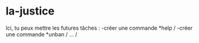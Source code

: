 # la-justice
Ici, tu peux mettre les futures tâches :
-créer une commande *help /
-créer une commande *unban /
... /
